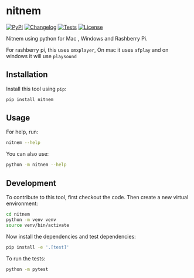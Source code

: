 # nitnem

[![PyPI](https://img.shields.io/pypi/v/nitnem.svg)](https://pypi.org/project/nitnem/)
[![Changelog](https://img.shields.io/github/v/release/sukhbinder/nitnem?include_prereleases&label=changelog)](https://github.com/sukhbinder/nitnem/releases)
[![Tests](https://github.com/sukhbinder/nitnem/actions/workflows/test.yml/badge.svg)](https://github.com/sukhbinder/nitnem/actions/workflows/test.yml)
[![License](https://img.shields.io/badge/license-Apache%202.0-blue.svg)](https://github.com/sukhbinder/nitnem/blob/master/LICENSE)

Nitnem using python for Mac , Windows and Rashberry Pi.


For rashberry pi, this uses `omxplayer`, On mac it uses `afplay` and on windows it will use `playsound` 

## Installation

Install this tool using `pip`:
```bash
pip install nitnem
```
## Usage

For help, run:
```bash
nitnem --help
```
You can also use:
```bash
python -m nitnem --help
```
## Development

To contribute to this tool, first checkout the code. Then create a new virtual environment:
```bash
cd nitnem
python -m venv venv
source venv/bin/activate
```
Now install the dependencies and test dependencies:
```bash
pip install -e '.[test]'
```
To run the tests:
```bash
python -m pytest
```
